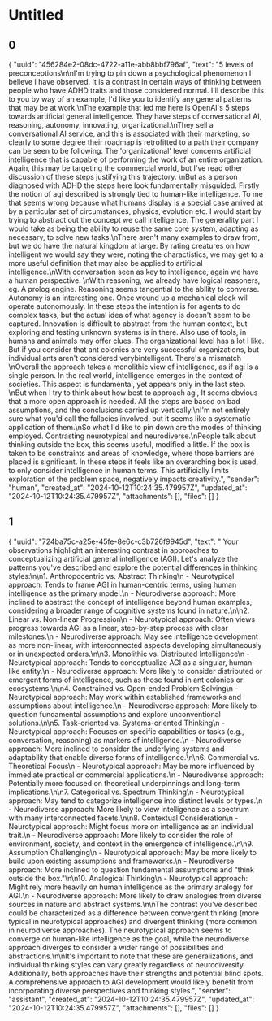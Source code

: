 # Untitled

## 0

{
  "uuid": "456284e2-08dc-4722-a11e-abb8bbf796af",
  "text": "5 levels of preconceptions\n\nI'm trying to pin down a psychological phenomenon I believe I have observed. It is a contrast in certain ways of thinking between people who have ADHD traits and those considered normal. I'll describe this to you by way of an example, I'd like you to identify any general patterns that may be at work.\nThe example that led me here is OpenAI's 5 steps towards artificial general intelligence. They have steps of conversational AI, reasoning, autonomy, innovating, organizational.\nThey sell a conversational AI service, and this is associated with their marketing, so clearly to some degree their roadmap is retrofitted to a path their company can be seen to be following. The 'organizational' level concerns artificial intelligence that is capable of performing the work of an entire organization. Again, this may be targeting the commercial world, but I've read other discussion of these steps justifying this trajectory. \nBut as a person diagnosed with ADHD the steps here look fundamentally misguided. Firstly the notion of agi described is strongly tied to human-like intelligence. To me that seems wrong because what humans display is a special case arrived at by a particular set of circumstances, physics, evolution etc. I would start by trying to abstract out the concept we call intelligence. The generality part I would take as being the ability to reuse the same core system, adapting as necessary, to solve new tasks.\nThere aren't many examples to draw from, but we do have the natural kingdom at large. By rating creatures on how intelligent we would say they were,  noting the charactistics, we may get to a more useful definition that may also be applied to artificial intelligence.\nWith conversation seen as key to intelligence, again we have a human perspective. \nWith reasoning, we already have logical reasoners, eg. A prolog engine. Reasoning seems tangential to the ability to converse.  Autonomy is an interesting one. Once wound up a mechanical clock will operate autonomously. In these steps the intention is for agents to do complex tasks, but the actual idea of what agency is doesn't seem to be captured. Innovation is difficult to abstract from the human context, but exploring and testing unknown systems is in there. Also use of tools, in humans and animals may offer clues. The organizational level has a lot I like. But if you consider that ant colonies are very successful organizations, but individual ants aren't considered verybintelligent. There's a mismatch \nOverall the approach takes a monolithic view of intelligence, as if agi Is a single person. In the real world, intelligence emerges in the context of societies. This aspect is fundamental, yet appears only in the last step. \nBut when I try to think about how best to approach agi, It seems obvious that a more open approach is needed. All the steps are based on bad assumptions, and the conclusions carried up vertically.\nI'm not entirely sure what you'd call the fallacies involved, but it seems like a systematic application of them.\nSo what I'd like to pin down are the modes of thinking employed. Contrasting neurotypical and neurodiverse.\nPeople talk about thinking outside the box, this seems useful, modified a little. If the box is taken to be constraints and areas of knowledge, where those barriers are placed is significant. In these steps it feels like an overarching box is used, to only consider intelligence in human terms. This artificially limits exploration of the problem space, negatively impacts creativity.",
  "sender": "human",
  "created_at": "2024-10-12T10:24:35.479957Z",
  "updated_at": "2024-10-12T10:24:35.479957Z",
  "attachments": [],
  "files": []
}

## 1

{
  "uuid": "724ba75c-a25e-45fe-8e6c-c3b726f9945d",
  "text": " Your observations highlight an interesting contrast in approaches to conceptualizing artificial general intelligence (AGI). Let's analyze the patterns you've described and explore the potential differences in thinking styles:\n\n1. Anthropocentric vs. Abstract Thinking\n   - Neurotypical approach: Tends to frame AGI in human-centric terms, using human intelligence as the primary model.\n   - Neurodiverse approach: More inclined to abstract the concept of intelligence beyond human examples, considering a broader range of cognitive systems found in nature.\n\n2. Linear vs. Non-linear Progression\n   - Neurotypical approach: Often views progress towards AGI as a linear, step-by-step process with clear milestones.\n   - Neurodiverse approach: May see intelligence development as more non-linear, with interconnected aspects developing simultaneously or in unexpected orders.\n\n3. Monolithic vs. Distributed Intelligence\n   - Neurotypical approach: Tends to conceptualize AGI as a singular, human-like entity.\n   - Neurodiverse approach: More likely to consider distributed or emergent forms of intelligence, such as those found in ant colonies or ecosystems.\n\n4. Constrained vs. Open-ended Problem Solving\n   - Neurotypical approach: May work within established frameworks and assumptions about intelligence.\n   - Neurodiverse approach: More likely to question fundamental assumptions and explore unconventional solutions.\n\n5. Task-oriented vs. Systems-oriented Thinking\n   - Neurotypical approach: Focuses on specific capabilities or tasks (e.g., conversation, reasoning) as markers of intelligence.\n   - Neurodiverse approach: More inclined to consider the underlying systems and adaptability that enable diverse forms of intelligence.\n\n6. Commercial vs. Theoretical Focus\n   - Neurotypical approach: May be more influenced by immediate practical or commercial applications.\n   - Neurodiverse approach: Potentially more focused on theoretical underpinnings and long-term implications.\n\n7. Categorical vs. Spectrum Thinking\n   - Neurotypical approach: May tend to categorize intelligence into distinct levels or types.\n   - Neurodiverse approach: More likely to view intelligence as a spectrum with many interconnected facets.\n\n8. Contextual Consideration\n   - Neurotypical approach: Might focus more on intelligence as an individual trait.\n   - Neurodiverse approach: More likely to consider the role of environment, society, and context in the emergence of intelligence.\n\n9. Assumption Challenging\n   - Neurotypical approach: May be more likely to build upon existing assumptions and frameworks.\n   - Neurodiverse approach: More inclined to question fundamental assumptions and \"think outside the box.\"\n\n10. Analogical Thinking\n    - Neurotypical approach: Might rely more heavily on human intelligence as the primary analogy for AGI.\n    - Neurodiverse approach: More likely to draw analogies from diverse sources in nature and abstract systems.\n\nThe contrast you've described could be characterized as a difference between convergent thinking (more typical in neurotypical approaches) and divergent thinking (more common in neurodiverse approaches). The neurotypical approach seems to converge on human-like intelligence as the goal, while the neurodiverse approach diverges to consider a wider range of possibilities and abstractions.\n\nIt's important to note that these are generalizations, and individual thinking styles can vary greatly regardless of neurodiversity. Additionally, both approaches have their strengths and potential blind spots. A comprehensive approach to AGI development would likely benefit from incorporating diverse perspectives and thinking styles.",
  "sender": "assistant",
  "created_at": "2024-10-12T10:24:35.479957Z",
  "updated_at": "2024-10-12T10:24:35.479957Z",
  "attachments": [],
  "files": []
}
